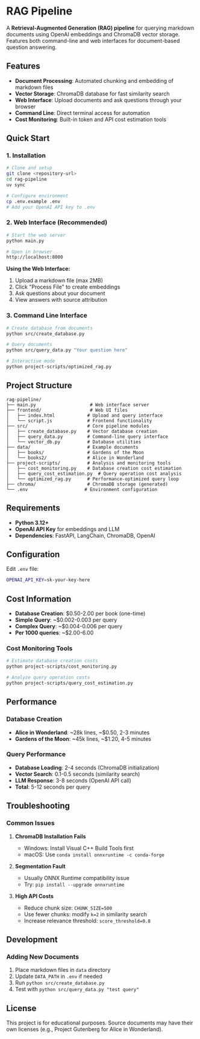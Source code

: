 # RAG Pipeline

A **Retrieval-Augmented Generation (RAG) pipeline** for querying markdown documents using OpenAI embeddings and ChromaDB vector storage. Features both command-line and web interfaces for document-based question answering.

## Features

- **Document Processing**: Automated chunking and embedding of markdown files
- **Vector Storage**: ChromaDB database for fast similarity search
- **Web Interface**: Upload documents and ask questions through your browser
- **Command Line**: Direct terminal access for automation
- **Cost Monitoring**: Built-in token and API cost estimation tools

## Quick Start

### 1. Installation

```bash
# Clone and setup
git clone <repository-url>
cd rag-pipeline
uv sync

# Configure environment
cp .env.example .env
# Add your OpenAI API key to .env
```

### 2. Web Interface (Recommended)

```bash
# Start the web server
python main.py

# Open in browser
http://localhost:8000
```

**Using the Web Interface:**
1. Upload a markdown file (max 2MB)
2. Click "Process File" to create embeddings
3. Ask questions about your document
4. View answers with source attribution

### 3. Command Line Interface

```bash
# Create database from documents
python src/create_database.py

# Query documents
python src/query_data.py "Your question here"

# Interactive mode
python project-scripts/optimized_rag.py
```

## Project Structure

```
rag-pipeline/
├── main.py                    # Web interface server
├── frontend/                  # Web UI files
│   ├── index.html            # Upload and query interface
│   └── script.js             # Frontend functionality
├── src/                      # Core pipeline modules
│   ├── create_database.py    # Vector database creation
│   ├── query_data.py         # Command-line query interface
│   └── vector_db.py          # Database utilities
├── data/                     # Example documents
│   ├── books/                # Gardens of the Moon
│   └── books2/               # Alice in Wonderland
├── project-scripts/          # Analysis and monitoring tools
│   ├── cost_monitoring.py    # Database creation cost estimation
│   ├── query_cost_estimation.py  # Query operation cost analysis
│   └── optimized_rag.py      # Performance-optimized query loop
├── chroma/                   # ChromaDB storage (generated)
└── .env                     # Environment configuration
```

## Requirements

- **Python 3.12+**
- **OpenAI API Key** for embeddings and LLM
- **Dependencies**: FastAPI, LangChain, ChromaDB, OpenAI

## Configuration

Edit `.env` file:
```bash
OPENAI_API_KEY=sk-your-key-here
```

## Cost Information

- **Database Creation**: $0.50-2.00 per book (one-time)
- **Simple Query**: ~$0.002-0.003 per query
- **Complex Query**: ~$0.004-0.006 per query
- **Per 1000 queries**: ~$2.00-6.00

### Cost Monitoring Tools

```bash
# Estimate database creation costs
python project-scripts/cost_monitoring.py

# Analyze query operation costs
python project-scripts/query_cost_estimation.py
```

## Performance

### Database Creation
- **Alice in Wonderland**: ~28k lines, ~$0.50, 2-3 minutes
- **Gardens of the Moon**: ~45k lines, ~$1.20, 4-5 minutes

### Query Performance
- **Database Loading**: 2-4 seconds (ChromaDB initialization)
- **Vector Search**: 0.1-0.5 seconds (similarity search)
- **LLM Response**: 3-8 seconds (OpenAI API call)
- **Total**: 5-12 seconds per query

## Troubleshooting

### Common Issues

1. **ChromaDB Installation Fails**
   - Windows: Install Visual C++ Build Tools first
   - macOS: Use `conda install onnxruntime -c conda-forge`

2. **Segmentation Fault**
   - Usually ONNX Runtime compatibility issue
   - Try: `pip install --upgrade onnxruntime`

3. **High API Costs**
   - Reduce chunk size: `CHUNK_SIZE=500`
   - Use fewer chunks: modify `k=2` in similarity search
   - Increase relevance threshold: `score_threshold=0.8`

## Development

### Adding New Documents

1. Place markdown files in `data` directory
2. Update `DATA_PATH` in `.env` if needed
3. Run `python src/create_database.py`
4. Test with `python src/query_data.py "test query"`

## License

This project is for educational purposes. Source documents may have their own licenses (e.g., Project Gutenberg for Alice in Wonderland).
